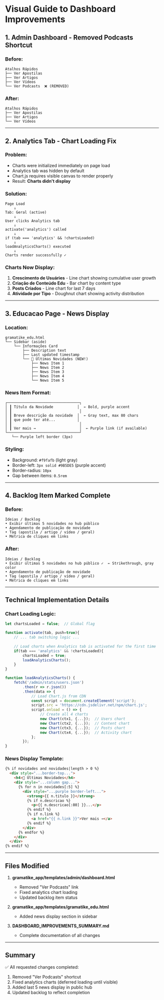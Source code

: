 # Visual Guide to Dashboard Improvements

## 1. Admin Dashboard - Removed Podcasts Shortcut

### Before:
```
Atalhos Rápidos
├── Ver Apostilas
├── Ver Artigos
├── Ver Vídeos
└── Ver Podcasts  ❌ (REMOVED)
```

### After:
```
Atalhos Rápidos
├── Ver Apostilas
├── Ver Artigos
└── Ver Vídeos
```

---

## 2. Analytics Tab - Chart Loading Fix

### Problem:
- Charts were initialized immediately on page load
- Analytics tab was hidden by default
- Chart.js requires visible canvas to render properly
- Result: **Charts didn't display**

### Solution:
```
Page Load
    ↓
Tab: Geral (active)
    ↓
User clicks Analytics tab
    ↓
activate('analytics') called
    ↓
if (tab === 'analytics' && !chartsLoaded)
    ↓
loadAnalyticsCharts() executed
    ↓
Charts render successfully ✓
```

### Charts Now Display:
1. **Crescimento de Usuáries** - Line chart showing cumulative user growth
2. **Criação de Conteúdo Edu** - Bar chart by content type
3. **Posts Criados** - Line chart for last 7 days
4. **Atividade por Tipo** - Doughnut chart showing activity distribution

---

## 3. Educacao Page - News Display

### Location:
```
gramatike_edu.html
└── Sidebar (aside)
    └── Informações Card
        ├── Description text
        ├── Last updated timestamp
        └── 📢 Últimas Novidades (NEW!)
            ├── News Item 1
            ├── News Item 2
            ├── News Item 3
            ├── News Item 4
            └── News Item 5
```

### News Item Format:
```
┌─────────────────────────────────┐
│ ┃ Título da Novidade           │  ← Bold, purple accent
│ ┃                               │
│ ┃ Breve descrição da novidade  │  ← Gray text, max 80 chars
│ ┃ que pode ter até...          │
│ ┃                               │
│ ┃ Ver mais →                    │  ← Purple link (if available)
└─────────────────────────────────┘
   └── Purple left border (3px)
```

### Styling:
- Background: `#f9fafb` (light gray)
- Border-left: `3px solid #9B5DE5` (purple accent)
- Border-radius: `10px`
- Gap between items: `0.5rem`

---

## 4. Backlog Item Marked Complete

### Before:
```
Ideias / Backlog
• Exibir últimas 5 novidades no hub público
• Agendamento de publicação de novidade
• Tag (apostila / artigo / vídeo / geral)
• Métrica de cliques em links
```

### After:
```
Ideias / Backlog
• Exibir últimas 5 novidades no hub público ✓  ← Strikethrough, gray color
• Agendamento de publicação de novidade
• Tag (apostila / artigo / vídeo / geral)
• Métrica de cliques em links
```

---

## Technical Implementation Details

### Chart Loading Logic:
```javascript
let chartsLoaded = false;  // Global flag

function activate(tab, push=true){
    // ... tab switching logic ...
    
    // Load charts when Analytics tab is activated for the first time
    if(tab === 'analytics' && !chartsLoaded){
        chartsLoaded = true;
        loadAnalyticsCharts();
    }
}

function loadAnalyticsCharts() {
    fetch('/admin/stats/users.json')
        .then(r => r.json())
        .then(data => {
            // Load Chart.js from CDN
            const script = document.createElement('script');
            script.src = 'https://cdn.jsdelivr.net/npm/chart.js';
            script.onload = () => {
                // Create all 4 charts
                new Chart(ctx1, {...});  // Users chart
                new Chart(ctx2, {...});  // Content chart
                new Chart(ctx3, {...});  // Posts chart
                new Chart(ctx4, {...});  // Activity chart
            };
        });
}
```

### News Display Template:
```html
{% if novidades and novidades|length > 0 %}
  <div style="...border-top...">
    <h4>📢 Últimas Novidades</h4>
    <div style="...column gap...">
      {% for n in novidades[:5] %}
        <div style="...purple border-left...">
          <strong>{{ n.titulo }}</strong>
          {% if n.descricao %}
            <p>{{ n.descricao[:80] }}...</p>
          {% endif %}
          {% if n.link %}
            <a href="{{ n.link }}">Ver mais →</a>
          {% endif %}
        </div>
      {% endfor %}
    </div>
  </div>
{% endif %}
```

---

## Files Modified

1. **gramatike_app/templates/admin/dashboard.html**
   - Removed "Ver Podcasts" link
   - Fixed analytics chart loading
   - Updated backlog item status

2. **gramatike_app/templates/gramatike_edu.html**
   - Added news display section in sidebar

3. **DASHBOARD_IMPROVEMENTS_SUMMARY.md**
   - Complete documentation of all changes

---

## Summary

✅ All requested changes completed:
1. Removed "Ver Podcasts" shortcut
2. Fixed analytics charts (deferred loading until visible)
3. Added last 5 news display in public hub
4. Updated backlog to reflect completion
